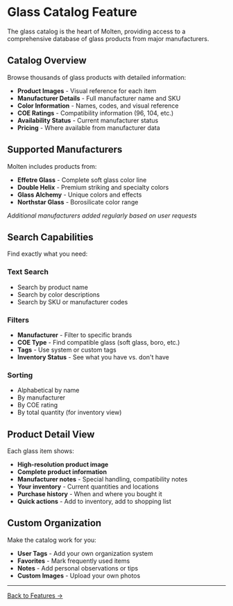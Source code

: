 # Glass Catalog Feature

The glass catalog is the heart of Molten, providing access to a comprehensive database of glass products from major manufacturers.

## Catalog Overview

Browse thousands of glass products with detailed information:

- **Product Images** - Visual reference for each item
- **Manufacturer Details** - Full manufacturer name and SKU
- **Color Information** - Names, codes, and visual reference
- **COE Ratings** - Compatibility information (96, 104, etc.)
- **Availability Status** - Current manufacturer status
- **Pricing** - Where available from manufacturer data

## Supported Manufacturers

Molten includes products from:

- **Effetre Glass** - Complete soft glass color line
- **Double Helix** - Premium striking and specialty colors
- **Glass Alchemy** - Unique colors and effects
- **Northstar Glass** - Borosilicate color range

*Additional manufacturers added regularly based on user requests*

## Search Capabilities

Find exactly what you need:

### Text Search
- Search by product name
- Search by color descriptions
- Search by SKU or manufacturer codes

### Filters
- **Manufacturer** - Filter to specific brands
- **COE Type** - Find compatible glass (soft glass, boro, etc.)
- **Tags** - Use system or custom tags
- **Inventory Status** - See what you have vs. don't have

### Sorting
- Alphabetical by name
- By manufacturer
- By COE rating
- By total quantity (for inventory view)

## Product Detail View

Each glass item shows:

- **High-resolution product image**
- **Complete product information**
- **Manufacturer notes** - Special handling, compatibility notes
- **Your inventory** - Current quantities and locations
- **Purchase history** - When and where you bought it
- **Quick actions** - Add to inventory, add to shopping list

## Custom Organization

Make the catalog work for you:

- **User Tags** - Add your own organization system
- **Favorites** - Mark frequently used items
- **Notes** - Add personal observations or tips
- **Custom Images** - Upload your own photos

---

[Back to Features →](../features)
